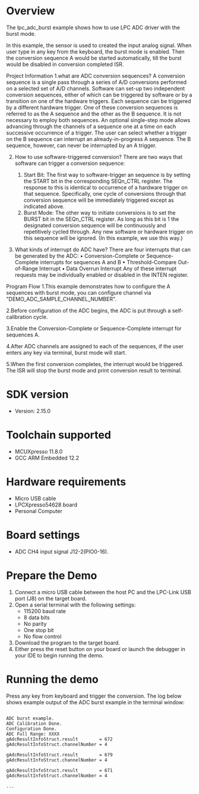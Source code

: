 Overview
========

The lpc_adc_burst example shows how to use LPC ADC driver with the burst mode.

In this example, the sensor is used to created the input analog signal.
When user type in any key from the keyboard, the burst mode is enabled. Then the conversion 
sequence A would be started automatically, till the burst would be disabled in conversion completed ISR. 

Project Information
1.what are ADC conversion sequences?
  A conversion sequence is a single pass through a series of A/D conversions performed on a selected set of
  A/D channels. Software can set-up two independent conversion sequences, either of which can be triggered 
  by software or by a transition on one of the hardware triggers. Each sequence can be triggered by a different 
  hardware trigger. One of these conversion sequences is referred to as the A sequence and the other as the B
  sequence. It is not necessary to employ both sequences. An optional single-step mode allows advancing through
  the channels of a sequence one at a time on each successive occurrence of a trigger. The user can select whether
  a trigger on the B sequence can interrupt an already-in-progress A sequence. The B sequence, however, can never be
  interrupted by an A trigger.
  
2. How to use software-triggered conversion?
   There are two ways that software can trigger a conversion sequence:
      1. Start Bit: The first way to software-trigger an sequence is by setting the START bit in
         the corresponding SEQn_CTRL register. The response to this is identical to
         occurrence of a hardware trigger on that sequence. Specifically, one cycle of
         conversions through that conversion sequence will be immediately triggered except
         as indicated above. 
      2. Burst Mode: The other way to initiate conversions is to set the BURST bit in the
         SEQn_CTRL register. As long as this bit is 1 the designated conversion sequence will
         be continuously and repetitively cycled through. Any new software or hardware trigger
         on this sequence will be ignored. (In this example, we use this way.)
         
3. What kinds of interrupt do ADC have?
   There are four interrupts that can be generated by the ADC:
     • Conversion-Complete or Sequence-Complete interrupts for sequences A and B
     • Threshold-Compare Out-of-Range Interrupt
     • Data Overrun Interrupt
   Any of these interrupt requests may be individually enabled or disabled in the INTEN register.
  
Program Flow
1.This example demonstrates how to configure the A sequences with burst mode, you can configure channel via 
  "DEMO_ADC_SAMPLE_CHANNEL_NUMBER".
  
2.Before configuration of the ADC begins, the ADC is put through a self-calibration cycle.  

3.Enable the Conversion-Complete or Sequence-Complete interrupt for sequences A.
  
4.After ADC channels are assigned to each of the sequences, if the user enters any key via terminal, burst mode will start.  
  
5.When the first conversion completes, the interrupt would be triggered. The ISR will stop the burst mode and print conversion result 
  to terminal.

SDK version
===========
- Version: 2.15.0

Toolchain supported
===================
- MCUXpresso  11.8.0
- GCC ARM Embedded  12.2

Hardware requirements
=====================
- Micro USB cable
- LPCXpresso54628 board
- Personal Computer

Board settings
==============
- ADC CH4 input signal J12-2(PIO0-16).

Prepare the Demo
================
1.  Connect a micro USB cable between the host PC and the LPC-Link USB port (J8) on the target board.
2.  Open a serial terminal with the following settings:
    - 115200 baud rate
    - 8 data bits
    - No parity
    - One stop bit
    - No flow control
3.  Download the program to the target board.
4.  Either press the reset button on your board or launch the debugger in your IDE to begin running the demo.

Running the demo
================
Press any key from keyboard and trigger the conversion.
The log below shows example output of the ADC burst example in the terminal window:
~~~~~~~~~~~~~~~~~~~~~~~~~~~~~~~~~~~

ADC burst example.
ADC Calibration Done.
Configuration Done.
ADC Full Range: XXXX
gAdcResultInfoStruct.result        = 672
gAdcResultInfoStruct.channelNumber = 4

gAdcResultInfoStruct.result        = 679
gAdcResultInfoStruct.channelNumber = 4

gAdcResultInfoStruct.result        = 671
gAdcResultInfoStruct.channelNumber = 4

...

~~~~~~~~~~~~~~~~~~~~~~~~~~~~~~~~~~~

